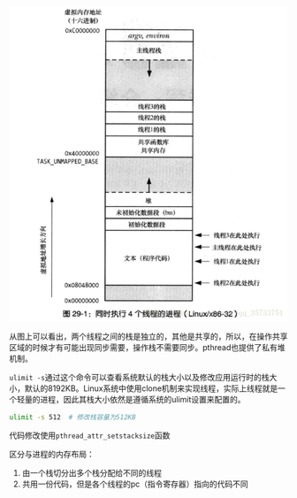 ![img](assets/%E5%A4%9A%E7%BA%BF%E7%A8%8B%E5%86%85%E5%AD%98%E5%B8%83%E5%B1%80/20180919193810175.png)

从图上可以看出，两个线程之间的栈是独立的，其他是共享的，所以，在操作共享区域的时候才有可能出现同步需要，操作栈不需要同步。pthread也提供了私有堆机制。

`ulimit -s`通过这个命令可以查看系统默认的栈大小以及修改应用运行时的栈大小，默认的8192KB。Linux系统中使用clone机制来实现线程，实际上线程就是一个轻量的进程，因此其栈大小依然是遵循系统的ulimit设置来配置的。

```bash
ulimit -s 512  # 修改栈容量为512KB
```

代码修改使用`pthread_attr_setstacksize`函数

区分与进程的内存布局：

1. 由一个栈切分出多个栈分配给不同的线程
2. 共用一份代码，但是各个线程的pc（指令寄存器）指向的代码不同